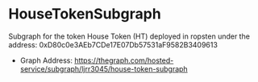 # HouseTokenSubgraph

Subgraph for the token House Token (HT) deployed in ropsten under the address: 0xD80c0e3AEb7CDe17E07Db57531aF9582B3409613 <br>

- Graph Address: https://thegraph.com/hosted-service/subgraph/ljrr3045/house-token-subgraph <br>

